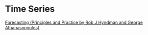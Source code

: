 
# Time Series

<a href="https://otexts.com/fpp2/"> Forecasting (Principles and Practice by Rob J Hyndman and George Athanasopoulos) </a><br> <br>
